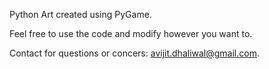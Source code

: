 Python Art created using PyGame.

Feel free to use the code and modify however you want to.

Contact for questions or concers: avijit.dhaliwal@gmail.com.
